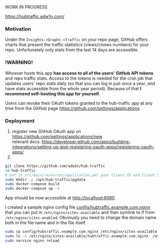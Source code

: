 WORK IN PROGRESS

<https://hubtraffic.adw1n.com/>

### Motivation
Under the `Insights->Graphs->Traffic` on your repo page, GitHub offers charts that present the traffic statistics (views/clones numbers) for your repo. Unfortunately only stats from the last 14 days are accessible. 

### !WARNING!  
Whoever hosts this app **has access to all of the users' GitHub API tokens** and repo traffic stats. Access to the tokens is needed for the cron job that updates users' repo stats daily (so that you can log in just once a year, and have stats accessible from the whole year period). Because of that **I recommend self-hosting this app for yourself**.

Users can revoke their OAuth tokens granted to the hub-traffic app at any time from the GitHub page <https://github.com/settings/applications>.

### Deployment
1. register new GitHub OAuth app on <https://github.com/settings/applications/new>  
relevant docs: <https://developer.github.com/apps/building-integrations/setting-up-and-registering-oauth-apps/registering-oauth-apps/>
2.
```bash
git clone https://github.com/adw1n/hub-traffic
cd hub-traffic
# put in src/main/resources/application.yml your Client ID and Client Secret obtained during step 1)
sudo mkdir -p /opt/hub-traffic/pgdata
sudo docker-compose build
sudo docker-compose up -d
```
App should be now accessible at <http://localhost:8080>.

I created a sample nginx config file [config/hubtraffic.example.com.nginx](config/hubtraffic.example.com.nginx) that you can put in `/etc/nginx/sites-available` and then symlink to if from `/etc/nginx/sites-enabled`. Obviously you need to change the domain name both in the file name and in the file itself.
```bash
sudo cp config/hubtraffic.example.com.nginx /etc/nginx/sites-available
sudo ln -s /etc/nginx/sites-available/hubtraffic.example.com.nginx  /etc/nginx/sites-enabled/hubtraffic.example.com
sudo service nginx reload
```
